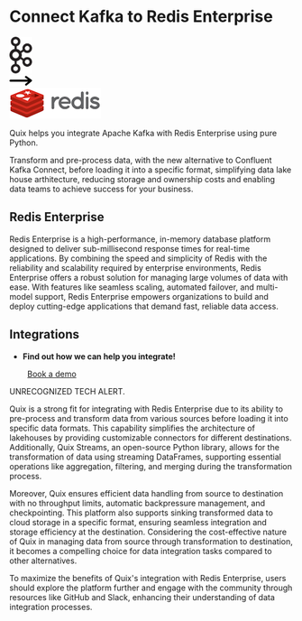 # Connect Kafka to Redis Enterprise

<div class="connect-images cards blog-grid-card" markdown>
<div>
<img src="../images/kafka_logo.png" width="40px" />
</div>
<div>
<img src="../images/arrow.svg" width="40px" />
</div>
<div>
<img src="./images/redis-enterprise_1.jpg" />
</div>
</div>

Quix helps you integrate Apache Kafka with Redis Enterprise using pure Python.

Transform and pre-process data, with the new alternative to Confluent Kafka Connect, before loading it into a specific format, simplifying data lake house arthitecture, reducing storage and ownership costs and enabling data teams to achieve success for your business.

## Redis Enterprise

Redis Enterprise is a high-performance, in-memory database platform designed to deliver sub-millisecond response times for real-time applications. By combining the speed and simplicity of Redis with the reliability and scalability required by enterprise environments, Redis Enterprise offers a robust solution for managing large volumes of data with ease. With features like seamless scaling, automated failover, and multi-model support, Redis Enterprise empowers organizations to build and deploy cutting-edge applications that demand fast, reliable data access.

## Integrations

<div class="grid cards" markdown>

- __Find out how we can help you integrate!__

    <a class="md-button md-button--primary" href="https://share.hsforms.com/1iW0TmZzKQMChk0lxd_tGiw4yjw2?__hstc=175542013.2303933fbd746c0ac86d9ccbe9bc9100.1728383268831.1729603416735.1729620918855.31&__hssc=175542013.1.1729620918855&__hsfp=2132701734" target="_blank" style="margin:.5rem;">Book a demo</a>

</div>


UNRECOGNIZED TECH ALERT. 

Quix is a strong fit for integrating with Redis Enterprise due to its ability to pre-process and transform data from various sources before loading it into specific data formats. This capability simplifies the architecture of lakehouses by providing customizable connectors for different destinations. Additionally, Quix Streams, an open-source Python library, allows for the transformation of data using streaming DataFrames, supporting essential operations like aggregation, filtering, and merging during the transformation process. 

Moreover, Quix ensures efficient data handling from source to destination with no throughput limits, automatic backpressure management, and checkpointing. This platform also supports sinking transformed data to cloud storage in a specific format, ensuring seamless integration and storage efficiency at the destination. Considering the cost-effective nature of Quix in managing data from source through transformation to destination, it becomes a compelling choice for data integration tasks compared to other alternatives. 

To maximize the benefits of Quix's integration with Redis Enterprise, users should explore the platform further and engage with the community through resources like GitHub and Slack, enhancing their understanding of data integration processes.

